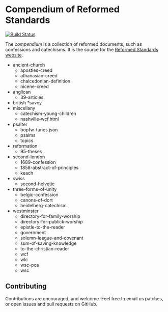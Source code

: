 Compendium of Reformed Standards
================================

[![Build Status](https://travis-ci.org/reformed-standards/compendium.svg?branch=master)](https://travis-ci.org/reformed-standards/compendium)

The *compendium* is a collection of reformed documents, such as confessions and
catechisms.  It is the source for the [Reformed Standards website][1].

* ancient-church
    * apostles-creed
    * athanasian-creed
    * chalcedonian-definition
    * nicene-creed
* anglican
    * 39-articles
* british
    *savoy
* miscellany
    * catechism-young-children
    * nashville-wcf.html
* psalter
    * bopfw-tunes.json
    * psalms
    * topics
* reformation
    * 95-theses
* second-london
    * 1689-confession
    * 1858-abstract-of-principles
    * keach
* swiss
    * second-helvetic
* three-forms-of-unity
    * belgic-confession
    * canons-of-dort
    * heidelberg-catechism
* westminster
    * directory-for-family-worship
    * directory-for-publick-worship
    * epistle-to-the-reader
    * government
    * solemn-league-and-covenant
    * sum-of-saving-knowledge
    * to-the-christian-reader
    * wcf
    * wlc
    * wsc-pca
    * wsc

Contributing
------------

Contributions are encouraged, and welcome.  Feel free to email us patches, or
open issues and pull requests on GitHub.

[1]: https://reformedstandards.com
